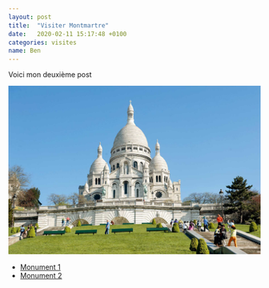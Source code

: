 ```yaml
---
layout: post
title:  "Visiter Montmartre"
date:   2020-02-11 15:17:48 +0100
categories: visites
name: Ben
---
```

Voici mon deuxième post

<!--
![montmartre]({{site.url}}/assets/montmartre-hotel-jardin-villiers-paris.jpg)
-->

![montmartre](/assets/montmartre-hotel-jardin-villiers-paris.jpg)

-  [Monument 1](https://www.sortiraparis.com/images/80/1467/333646-ou-sortir-a-montmartre-2.jpg)
-  [Monument 2](https://static.dayuse.com/blog/2017/10/25111107/26.10.2017-Les-bonnes-adresses-du-quartier-de-Montmartre.jpg)
